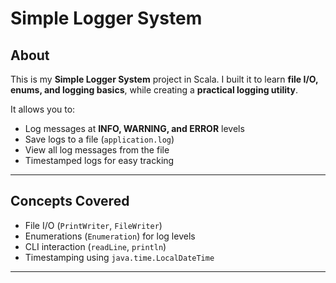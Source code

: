 # Simple Logger System

## About
This is my **Simple Logger System** project in Scala. I built it to learn **file I/O, enums, and logging basics**, while creating a **practical logging utility**.  

It allows you to:
- Log messages at **INFO, WARNING, and ERROR** levels  
- Save logs to a file (`application.log`)  
- View all log messages from the file  
- Timestamped logs for easy tracking  

---

## Concepts Covered
- File I/O (`PrintWriter`, `FileWriter`)  
- Enumerations (`Enumeration`) for log levels  
- CLI interaction (`readLine`, `println`)  
- Timestamping using `java.time.LocalDateTime`  

---
